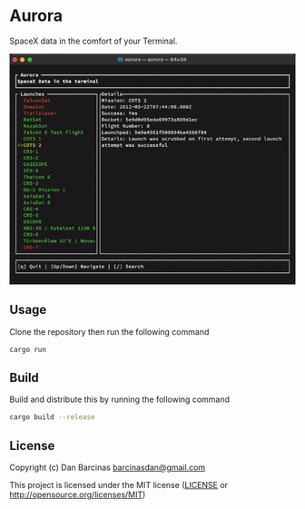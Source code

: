 # Aurora

SpaceX data in the comfort of your Terminal.

![Demo](.github/demo.gif)

## Usage

Clone the repository then run the following command

```sh
cargo run
```
    
## Build

Build and distribute this by running the following command
```sh
cargo build --release
```

## License

Copyright (c) Dan Barcinas <barcinasdan@gmail.com>

This project is licensed under the MIT license ([LICENSE] or <http://opensource.org/licenses/MIT>)

[LICENSE]: ./LICENSE
